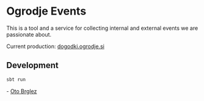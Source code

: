 # Ogrodje Events

This is a tool and a service for collecting internal and external events we are passionate about.

Current production: [dogodki.ogrodje.si](https://dogodki.ogrodje.si)

## Development

```bash
sbt run
```

\- [Oto Brglez](https://github.com/otobrglez)
